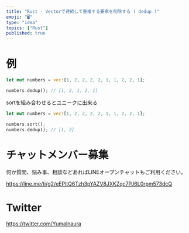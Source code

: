 ```yaml
---
title: "Rust - Vectorで連続して重複する要素を削除する ( dedup )"
emoji: "🖥"
type: "idea"
topics: ["Rust"]
published: true
---
```


# 例
```rs
let mut numbers = vec![1, 2, 2, 2, 2, 1, 1, 2, 2, 1];

numbers.dedup(); // [1, 2, 1, 2, 1]
```

sortを組み合わせるとユニークに出来る

```rs
let mut numbers = vec![1, 2, 2, 2, 2, 1, 1, 2, 2, 1];

numbers.sort();
numbers.dedup(); // [1, 2]
```


# チャットメンバー募集


何か質問、悩み事、相談などあればLINEオープンチャットもご利用ください。

https://line.me/ti/g2/eEPltQ6Tzh3pYAZV8JXKZqc7PJ6L0rpm573dcQ


# Twitter

https://twitter.com/YumaInaura


